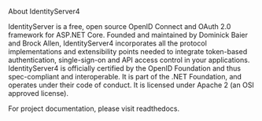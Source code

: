 About IdentityServer4


IdentityServer is a free, open source OpenID Connect and OAuth 2.0 framework for ASP.NET Core. Founded and maintained by Dominick Baier and Brock Allen, IdentityServer4 incorporates all the protocol implementations and extensibility points needed to integrate token-based authentication, single-sign-on and API access control in your applications. IdentityServer4 is officially certified by the OpenID Foundation and thus spec-compliant and interoperable. It is part of the .NET Foundation, and operates under their code of conduct. It is licensed under Apache 2 (an OSI approved license).

For project documentation, please visit readthedocs.
